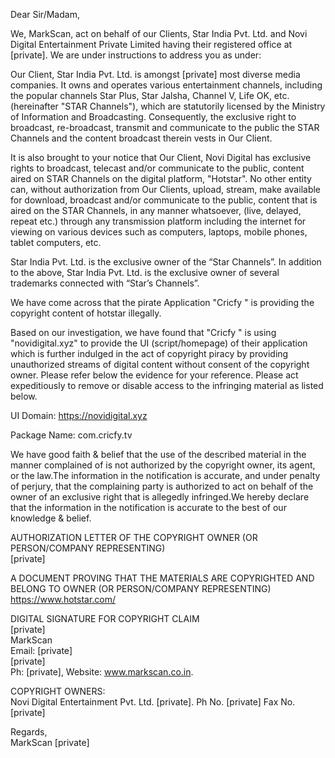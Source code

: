 Dear Sir/Madam,

We, MarkScan, act on behalf of our Clients, Star India Pvt. Ltd. and Novi Digital Entertainment Private Limited having their registered office at [private]. We are under instructions to address you as under:

Our Client, Star India Pvt. Ltd. is amongst [private] most diverse media companies. It owns and operates various entertainment channels, including the popular channels Star Plus, Star Jalsha, Channel V, Life OK, etc. (hereinafter "STAR Channels"), which are statutorily licensed by the Ministry of Information and Broadcasting. Consequently, the exclusive right to broadcast, re-broadcast, transmit and communicate to the public the STAR Channels and the content broadcast therein vests in Our Client.


It is also brought to your notice that Our Client, Novi Digital has exclusive rights to broadcast, telecast and/or communicate to the public, content aired on STAR Channels on the digital platform, "Hotstar". No other entity can, without authorization from Our Clients, upload, stream, make available for download, broadcast and/or communicate to the public, content that is aired on the STAR Channels, in any manner whatsoever, (live, delayed, repeat etc.) through any transmission platform including the internet for viewing on various devices such as computers, laptops, mobile phones, tablet computers, etc.

Star India Pvt. Ltd. is the exclusive owner of the “Star Channels”. In addition to the above, Star India Pvt. Ltd. is the exclusive owner of several trademarks connected with “Star’s Channels”. 

We have come across that the pirate Application "Cricfy " is providing the copyright content of hotstar illegally.

Based on our investigation, we have found that "Cricfy " is using "novidigital.xyz" to provide the UI (script/homepage) of their application which is further indulged in the act of copyright piracy by providing unauthorized streams of digital content without consent of the copyright owner. Please refer below the evidence for your reference. Please act expeditiously to remove or disable access to the infringing material as listed below.

UI Domain: https://novidigital.xyz 

Package Name: com.cricfy.tv

We have good faith & belief that the use of the described material in the manner complained of is not authorized by the copyright owner, its agent, or the law.The information in the notification is accurate, and under penalty of perjury, that the complaining party is authorized to act on behalf of the owner of an exclusive right that is allegedly infringed.We hereby declare that the information in the notification is accurate to the best of our knowledge & belief.

AUTHORIZATION LETTER OF THE COPYRIGHT OWNER (OR PERSON/COMPANY REPRESENTING)  
[private]

A DOCUMENT PROVING THAT THE MATERIALS ARE COPYRIGHTED AND BELONG TO OWNER (OR PERSON/COMPANY REPRESENTING)  
https://www.hotstar.com/

DIGITAL SIGNATURE FOR COPYRIGHT CLAIM  
[private]  
MarkScan  
Email: [private]  
[private]  
Ph: [private], Website: www.markscan.co.in.

COPYRIGHT OWNERS:  
Novi Digital Entertainment Pvt. Ltd. [private]. Ph No. [private] Fax No. [private]

Regards,  
MarkScan [private]

